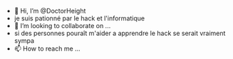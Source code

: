 - 👋 Hi, I’m @DoctorHeight
- je suis pationné  par  le  hack et l'informatique
- 💞️ I’m looking to collaborate on ...
-  si des personnes pouraît m'aider a apprendre le hack se serait vraiment sympa
- 📫 How to reach me ...

<!---
DoctorHeight/DoctorHeight is a ✨ special ✨ repository because its `README.md` (this file) appears on your GitHub profile.
You can click the Preview link to take a look at your changes.
--->
